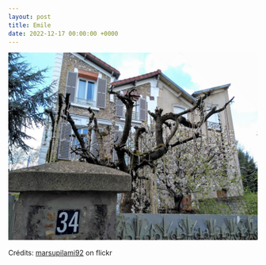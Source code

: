 ```yaml
---
layout: post
title: Emile
date: 2022-12-17 00:00:00 +0000
---
```


![Emile](/images/2022-12-17.jpg)

Crédits: [marsupilami92](https://www.flickr.com/people/marsupilami92/) on flickr
